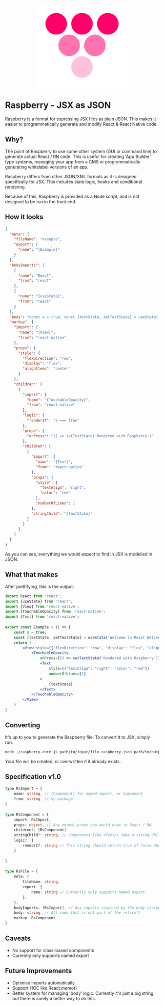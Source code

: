 <p align="center">
  <img width="300" src="logo.png" />
</p>

# Raspberry - JSX as JSON
Raspberry is a format for expressing JSX files as plain JSON. This makes it easier to programmatically generate and modify React & React Native code.

## Why?
The point of Raspberry to use some other system (GUI or command line) to generate actual React / RN code. 
This is useful for creating 'App Builder' type systems, managing your app from a CMS or programmatically generating whitelabel versions of an app. 

Raspberry differs from other JSON/XML formats as it is designed specifically for JSX. This includes state logic, hooks and conditional rendering.

Because of this, Raspberry is provided as a Node script, and is not designed to be run in the front end.

## How it looks
```json
{
  "meta": {
    "fileName": "example",
    "export": {
      "name": "{Example}"
    }
  },
  "bodyImports": [
    {
      "name": "React",
      "from": "react"
    },
    {
      "name": "{useState}",
      "from": "react"
    }
  ],
  "body": "const x = true; const [textState, setTextState] = useState('Welcome to React Native');",
  "markup": {
    "import": {
      "name": "{View}",
      "from": "react-native"
    },
    "props": {
      "style": {
        "flexDirection": "row",
        "display": "flex",
        "alignItems": "center"
      }
    },
    "children": [
      {
        "import": {
          "name": "{TouchableOpacity}",
          "from": "react-native"
        },
        "logic": {
          "renderIf": "x === true"
        },
        "props": {
          "onPress": "() => setTextState('Rendered with Raspberry')"
        },
        "children": [
          {
            "import": {
              "name": "{Text}",
              "from": "react-native"
            },
            "props": {
              "style": {
                "textAlign": "right",
                "color": "red"
              },
              "numberOfLines": 1
            },
            "stringChild": "{textState}"
          }
        ]
      }
    ]
  }
}
```

As you can see, everything we would expect to find in JSX is modelled in JSON.

## What that makes
After prettifying, this is the output:
```jsx
import React from 'react';
import {useState} from 'react';
import {View} from 'react-native';
import {TouchableOpacity} from 'react-native';
import {Text} from 'react-native';

export const Example = () => {
    const x = true;
    const [textState, setTextState] = useState('Welcome to React Native');
    return (
        <View style={{"flexDirection": "row", "display": "flex", "alignItems": "center"}}>
            <TouchableOpacity
                onPress={() => setTextState('Rendered with Raspberry')}>
                <Text
                    style={{"textAlign": "right", "color": "red"}}
                    numberOfLines={1}
                >
                    {textState}
                </Text>
            </TouchableOpacity>
        </View>
    )
}
```

## Converting
It's up to you to generate the Raspberry file. To convert it to JSX, simply run.
```bash
node ./raspberry-core.js path/to/input/file.raspberry.json path/to/output.jsx
```
Your file will be created, or overwritten if it already exists.

## Specification v1.0
```ts
type RsImport = {
    name: string, // {Component} for named import, or Component
    from: string  // my-package
}

type RsComponent = {
    import: RsImport,
    props: object, // Any normal props you would have in React / RN
    children?: [RsComponent]
    stringChild?: string, // Components like <Text/> take a string child.
    logic?: {
        renderIf: string // This string should return true of false when passed to eval()
    }

}

type RsFile = {
    meta: {
        fileName: string,
        export: {
            name: string // Currently only supports named export
        },
    },
    bodyImports: [RsImport], // Any imports required by the body string
    body: string, // All code that is not part of the return()
    markup: RsComponent 
}
```

## Caveats
- No support for class-based components
- Currently only supports named export

## Future Improvements
- Optimise imports automatically
- Support HOC like React.memo()
- Better system for managing 'body' logic. Currently it's just a big string, but there is surely a better way to do this.
